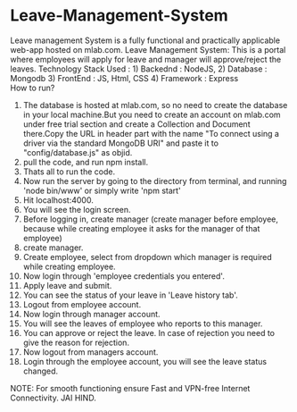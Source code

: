 # Leave-Management-System
Leave management System is a fully functional and practically applicable web-app hosted on mlab.com.
Leave Management System:  This is a portal where employees will apply for leave and manager will approve/reject the leaves.  Technology Stack Used : 1) Backednd : NodeJS, 2) Database : Mongodb 3) FrontEnd : JS, Html, CSS 4) Framework : Express  
How to run? 
1) The database is hosted at mlab.com, so no need to create the database in your local machine.But you need to create an account on mlab.com under free trial section and create a Collection and Document there.Copy the URL in header part with the name "To connect using a driver via the standard MongoDB URI" and paste it to "config/database.js" as objid.
2) pull the code, and run npm install.
3) Thats all to run the code. 
4) Now run the server by going to the directory from terminal, and running 'node bin/www' or simply write 'npm start'
5) Hit localhost:4000. 
6) You will see the login screen. 
7) Before logging in, create manager (create manager before employee, because while creating employee it asks for the manager of that employee) 
8) create manager. 
9) Create employee, select from dropdown which manager is required while creating employee. 
10) Now login through 'employee credentials you entered'. 
11) Apply leave and submit. 
12) You can see the status of your leave in 'Leave history tab'. 
13) Logout from employee account. 
14) Now login through manager account. 
15) You will see the leaves of employee who reports to this manager. 
16) You can approve or reject the leave. In case of rejection you need to give the reason for rejection. 
17) Now logout from managers account. 
18) Login through the employee account, you will see the leave status changed.

NOTE: For smooth functioning ensure Fast and VPN-free Internet Connectivity.
JAI HIND.
